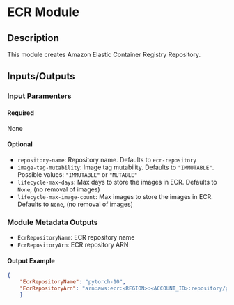 # ECR Module

## Description

This module creates Amazon Elastic Container Registry Repository.

## Inputs/Outputs

### Input Paramenters

#### Required

None

#### Optional

- `repository-name`: Repository name. Defaults to `ecr-repository`
- `image-tag-mutability`: Image tag mutability. Defaults to `"IMMUTABLE"`. Possible values: `"IMMUTABLE"` or `"MUTABLE"`
- `lifecycle-max-days`: Max days to store the images in ECR. Defaults to `None`, (no removal of images)
- `lifecycle-max-image-count`: Max images to store the images in ECR. Defaults to `None`, (no removal of images)

### Module Metadata Outputs

- `EcrRepositoryName`: ECR repository name
- `EcrRepositoryArn`: ECR repository ARN

#### Output Example

```json
{
    "EcrRepositoryName": "pytorch-10",
    "EcrRepositoryArn": "arn:aws:ecr:<REGION>:<ACCOUNT_ID>:repository/pytorch-10"
    }

```
